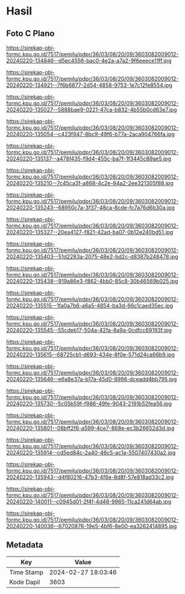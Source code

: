 # Hasil

## Foto C Plano

https://sirekap-obj-formc.kpu.go.id/7517/pemilu/pdpr/36/03/08/20/09/3603082009012-20240220-134846--d5ec4556-bac0-4e2a-a7a2-9f6eeece11ff.jpg

https://sirekap-obj-formc.kpu.go.id/7517/pemilu/pdpr/36/03/08/20/09/3603082009012-20240220-134921--7f6b6877-2d54-4858-9753-1e7c12fe8554.jpg

https://sirekap-obj-formc.kpu.go.id/7517/pemilu/pdpr/36/03/08/20/09/3603082009012-20240220-135027--5888bae9-0221-47ca-b832-4b55b0cd63e7.jpg

https://sirekap-obj-formc.kpu.go.id/7517/pemilu/pdpr/36/03/08/20/09/3603082009012-20240220-135054--c423f947-8bc9-49f6-b77a-2aca904766fa.jpg

https://sirekap-obj-formc.kpu.go.id/7517/pemilu/pdpr/36/03/08/20/09/3603082009012-20240220-135137--a478f435-f9d4-455c-ba7f-1f3445c89ae5.jpg

https://sirekap-obj-formc.kpu.go.id/7517/pemilu/pdpr/36/03/08/20/09/3603082009012-20240220-135210--7c45ca3f-a868-4c2e-84a2-2ee321305f88.jpg

https://sirekap-obj-formc.kpu.go.id/7517/pemilu/pdpr/36/03/08/20/09/3603082009012-20240220-135243--68950c7a-3f37-48ca-8cde-fc7a76d6b30a.jpg

https://sirekap-obj-formc.kpu.go.id/7517/pemilu/pdpr/36/03/08/20/09/3603082009012-20240220-135327--20ea4127-f821-42ad-ba07-0b12e240bd51.jpg

https://sirekap-obj-formc.kpu.go.id/7517/pemilu/pdpr/36/03/08/20/09/3603082009012-20240220-135403--51d2283a-2075-48e2-bd2c-d8387b248478.jpg

https://sirekap-obj-formc.kpu.go.id/7517/pemilu/pdpr/36/03/08/20/09/3603082009012-20240220-135438--919a86e3-f862-4bb0-85c8-30b46569b025.jpg

https://sirekap-obj-formc.kpu.go.id/7517/pemilu/pdpr/36/03/08/20/09/3603082009012-20240220-135515--1fa0a7b6-a6a5-4854-ba3d-66c1caed35ec.jpg

https://sirekap-obj-formc.kpu.go.id/7517/pemilu/pdpr/36/03/08/20/09/3603082009012-20240220-135545--55cdeb17-504a-42fa-8a9a-0cdfcc69193f.jpg

https://sirekap-obj-formc.kpu.go.id/7517/pemilu/pdpr/36/03/08/20/09/3603082009012-20240220-135615--68725cb1-d693-434e-8f0e-571d24ca66b9.jpg

https://sirekap-obj-formc.kpu.go.id/7517/pemilu/pdpr/36/03/08/20/09/3603082009012-20240220-135646--e6a8e37a-b17a-45d0-8986-dceadd4bb795.jpg

https://sirekap-obj-formc.kpu.go.id/7517/pemilu/pdpr/36/03/08/20/09/3603082009012-20240220-135730--5c05b59f-f986-49fe-9043-2191b52fea56.jpg

https://sirekap-obj-formc.kpu.go.id/7517/pemilu/pdpr/36/03/08/20/09/3603082009012-20240220-135801--08bff2f6-a599-4ce7-868e-ec3b26652d3d.jpg

https://sirekap-obj-formc.kpu.go.id/7517/pemilu/pdpr/36/03/08/20/09/3603082009012-20240220-135914--cd5ed84c-2a40-46c5-ac1a-5507407430a2.jpg

https://sirekap-obj-formc.kpu.go.id/7517/pemilu/pdpr/36/03/08/20/09/3603082009012-20240220-135943--d4f80216-47b3-4f6e-8d8f-57e818ad33c2.jpg

https://sirekap-obj-formc.kpu.go.id/7517/pemilu/pdpr/36/03/08/20/09/3603082009012-20240220-140011--c0945d01-2f4f-4d48-9965-11ca241d64ab.jpg

https://sirekap-obj-formc.kpu.go.id/7517/pemilu/pdpr/36/03/08/20/09/3603082009012-20240220-140036--67020876-19e5-4bf6-8e00-ea3262414895.jpg


## Metadata

| Key        | Value               |
| ---------- | ------------------- |
| Time Stamp | 2024-02-27 18:03:46 |
| Kode Dapil | 3603                |



